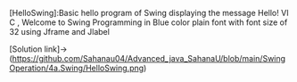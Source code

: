 [HelloSwing]:Basic hello program of Swing displaying the message Hello! VI C , Welcome to Swing
Programming in Blue color plain font with font size of 32 using Jframe and Jlabel

[Solution link]->
(https://github.com/Sahanau04/Advanced_java_SahanaU/blob/main/SwingOperation/4a.Swing/HelloSwing.png)
